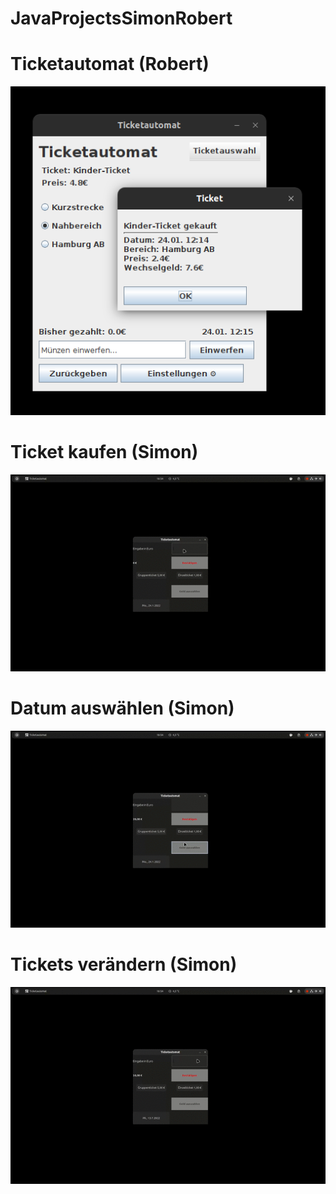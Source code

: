 # JavaProjectsSimonRobert
#
# Ticketautomat (Robert)
![TicketRobert](RobertTicketautomat/TicketRobert.png)
# Ticket kaufen (Simon)
![Ticket kaufen](Simon/Ticketkaufen.gif)
# Datum auswählen (Simon)
![Kalendarauswahl](Simon/Calendar.gif)
# Tickets verändern (Simon)
![Tickets verändern](Simon/TicketChange.gif)